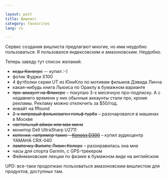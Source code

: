 ```yaml
---

layout: post  
title: Вишлист  
category: favourites  
lang: ru  

---
```


Сервис создания вишлиста предлагают многие, но ими неудобно пользоваться. 
Я пользовался яндексовским и амазоновским. Неудобно.

Теперь заведу тут список желаний:

  * <s>кеды Конверс</s> -- купил :-)
  * фотик Фуджи X100
  * 4 футболки серии UT из ЮниКло по мотивам фильмов Дэвида Линча
  * какая-нибудь книга Льюиса по Ораклу в бумажном варианте
  * <s>про-аккаунт на Фликере</s> – покупаю 3-х месячную про-подписку. А с
    недавнего времени у них обычные аккаунты стали про, кроме рекламы. Рекламу
    можно отключить за $50/год.
  * инвайт на fffound
  * <s>2-х литровый фольксваген гольф турбо</s> – разочаровался в машинах в 
    Москве
  * <s>настольный аймак или мак мини</s>
  * монитор Dell UltraSharp U2711
  * <s>колонки, например такие – [Konoos D300][konoos]</s> – купил аудиоцентр 
    YAMAHA CRX-040
  * <s>лампочку Филипс Ливин Колорс</s> – разонравилась она мне
  * часы для спорта Garmin, с GPS-трекером
  * Фейнмановские лекции по физике в бумажном виде на английском

UPD: все-таки продолжаю пользоваться амазоновским вишлистом для продуктов, 
доступных там.

[konoos]: http://konoos.ru/catalog/speakers/2_0/kns_d300
